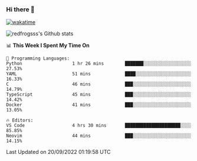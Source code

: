 ### Hi there 👋

[![wakatime](https://wakatime.com/badge/user/2cbd8003-b8b8-4565-92d7-ad9c23ff1846.svg)](https://wakatime.com/@2cbd8003-b8b8-4565-92d7-ad9c23ff1846)

<img src="https://github-readme-stats.vercel.app/api?username=redfrogsss&show_icons=true" alt="redfrogsss's Github stats"></img>

<!--START_SECTION:waka-->
📊 **This Week I Spent My Time On** 

```text
💬 Programming Languages: 
Python                   1 hr 26 mins        ███████░░░░░░░░░░░░░░░░░░   27.53% 
YAML                     51 mins             ████░░░░░░░░░░░░░░░░░░░░░   16.33% 
C                        46 mins             ███░░░░░░░░░░░░░░░░░░░░░░   14.79% 
TypeScript               45 mins             ███░░░░░░░░░░░░░░░░░░░░░░   14.42% 
Docker                   41 mins             ███░░░░░░░░░░░░░░░░░░░░░░   13.05%

🔥 Editors: 
VS Code                  4 hrs 30 mins       █████████████████████░░░░   85.85% 
Neovim                   44 mins             ███░░░░░░░░░░░░░░░░░░░░░░   14.15%

```


 Last Updated on 20/09/2022 01:19:58 UTC
<!--END_SECTION:waka-->
